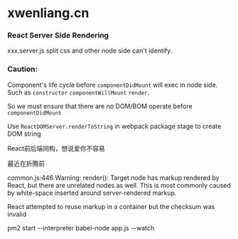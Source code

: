 # xwenliang.cn

### React Server Side Rendering

xxx.server.js split css and other node side can't identify.

### Caution: 

Component's life cycle before `componentDidMount` will exec in node side. Such as `constructor` `componentWillMount` `render`. 

So we must ensure that there are no DOM/BOM operate before `componentDidMount`

Use `ReactDOMServer.renderToString` in webpack package stage to create DOM string




React前后端同构，想说爱你不容易

最近在折腾前


common.js:446 Warning: render(): Target node has markup rendered by React, but there are unrelated nodes as well. This is most commonly caused by white-space inserted around server-rendered markup.

 React attempted to reuse markup in a container but the checksum was invalid



 pm2 start --interpreter babel-node app.js --watch